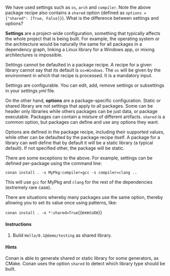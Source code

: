 We have used settings such as ``os``, ``arch`` and ``compiler``. Note the above package recipe also contains a ``shared`` option (defined as ``options = {"shared": [True, False]}``). What is the difference between settings and options?

**Settings** are a project-wide configuration, something that typically affects the whole project that
is being built. For example, the operating system or the architecture would be naturally the same for all packages in a dependency graph, linking a Linux library for a Windows app, or
mixing architectures is impossible.

Settings cannot be defaulted in a package recipe. A recipe for a given library cannot say that its default is ``os=Windows``. The ``os`` will be given by the environment in which that recipe is processed. It is a mandatory input.

Settings are configurable. You can edit, add, remove settings or subsettings in your *settings.yml* file.

On the other hand, **options** are a package-specific configuration. Static or shared library are not
settings that apply to all packages. Some can be header only libraries while others packages can be just data, or package executable. Packages can contain a mixture of different artifacts. ``shared`` is a common option, but packages can define and use any options they want.

Options are defined in the package recipe, including their supported values, while other can be defaulted by the package recipe itself. A package for a library can well define that by default it will be a static library (a typical default). If not specified other, the package will be static.

There are some exceptions to the above. For example, settings can be defined per-package using the command line:

`conan install . -s MyPkg:compiler=gcc -s compiler=clang ..`

This will use ``gcc`` for MyPkg and ``clang`` for the rest of the dependencies (extremely rare case).

There are situations whereby many packages use the same option, thereby allowing you to set its value once using patterns, like:

`conan install . -o *:shared=True`{{execute}}

#### Instructions

1. Build `Hello/0.1@demo/testing` as shared library.

#### Hints

Conan is able to generate shared or static library for some generators, as CMake.
Conan uses the option `shared` to detect which library type should be built.
